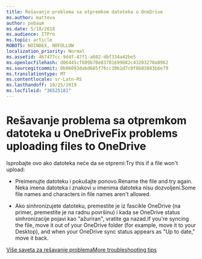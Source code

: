 ```yaml
---
title: Rešavanje problema sa otpremkom datoteka u OneDrive
ms.author: matteva
author: pebaum
ms.date: 5/18/2018
ms.audience: ITPro
ms.topic: article
ROBOTS: NOINDEX, NOFOLLOW
localization_priority: Normal
ms.assetid: 467477cc-9d4f-47f1-a602-dbf334a42be5
ms.openlocfilehash: d06445cf609b70e83701699082c43203270a0962
ms.sourcegitcommit: 0b06093dabd685f76cc39b1d7c0f8b03883b6e79
ms.translationtype: MT
ms.contentlocale: sr-Latn-RS
ms.lasthandoff: 10/25/2019
ms.locfileid: "36525181"
---
```

# <a name="fix-problems-uploading-files-to-onedrive"></a><span data-ttu-id="b7397-102">Rešavanje problema sa otpremkom datoteka u OneDrive</span><span class="sxs-lookup"><span data-stu-id="b7397-102">Fix problems uploading files to OneDrive</span></span>

<span data-ttu-id="b7397-103">Isprobajte ovo ako datoteka neće da se otpremi:</span><span class="sxs-lookup"><span data-stu-id="b7397-103">Try this if a file won't upload:</span></span>
  
- <span data-ttu-id="b7397-104">Preimenujte datoteku i pokušajte ponovo.</span><span class="sxs-lookup"><span data-stu-id="b7397-104">Rename the file and try again.</span></span> <span data-ttu-id="b7397-105">Neka imena datoteka i znakovi u imenima datoteka nisu dozvoljeni.</span><span class="sxs-lookup"><span data-stu-id="b7397-105">Some file names and characters in file names aren't allowed.</span></span> 
    
- <span data-ttu-id="b7397-106">Ako sinhronizujete datoteku, premestite je iz fascikle OneDrive (na primer, premestite je na radnu površinu) i kada se OneDrive status sinhronizacije pojavi kao "ažuriran", vratite ga nazad.</span><span class="sxs-lookup"><span data-stu-id="b7397-106">If you're syncing the file, move it out of your OneDrive folder (for example, move it to your Desktop), and when your OneDrive sync status appears as "Up to date," move it back.</span></span> 
    
[<span data-ttu-id="b7397-107">Više saveta za rešavanje problema</span><span class="sxs-lookup"><span data-stu-id="b7397-107">More troubleshooting tips</span></span>](https://go.microsoft.com/fwlink/?linkid=873155)
  

